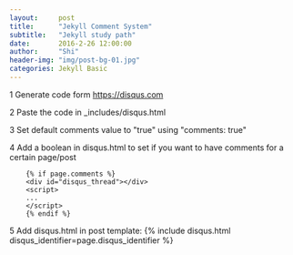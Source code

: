 ```yaml
---
layout:     post
title:      "Jekyll Comment System"
subtitle:   "Jekyll study path"
date:       2016-2-26 12:00:00
author:     "Shi"
header-img: "img/post-bg-01.jpg"
categories: Jekyll Basic
---
```


1 Generate code form https://disqus.com

2 Paste the code in _includes/disqus.html 

3 Set default comments value to "true" using "comments: true"

4 Add a boolean in disqus.html to set if you want to have comments for a certain page/post

		{% if page.comments %}
		<div id="disqus_thread"></div>
		<script>
		...
		</script>
		{% endif %}

5 Add disqus.html in post template: {% include disqus.html disqus_identifier=page.disqus_identifier %}
